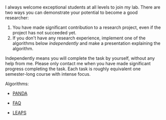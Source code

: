I always welcome exceptional students at all levels to join my lab.
There are two ways you can demonstrate your potential to become a good researcher: 

1. You have made significant contribution to a research project, even if the project has not succeeded yet. 
2. If you don't have any research experience, implement one of the algorithms below *independently*
and make a presentation explaining the algorithm.

Independently means you will complete the task by yourself, without any help from me.
Please only contact me when you have made significant progress completing the task.
Each task is roughly equivalent one semester-long course with intense focus.

Algorithms:

* [PANDA](https://arxiv.org/abs/2402.02001)

* [FAQ](https://arxiv.org/abs/1504.04044)

* [LEAPS](https://www.cs.utexas.edu/~miranker/papers/1990/leaps-aaai90.pdf)
